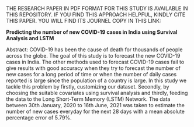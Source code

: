 THE RESEARCH PAPER IN PDF FORMAT FOR THIS STUDY IS AVAILABLE IN THIS REPOSITORY. IF YOU FIND THIS APPROACH HELPFUL, KINDLY CITE THIS PAPER. YOU WILL FIND ITS JOURNEL COPY IN THIS LINK:

**Predicting the number of new COVID-19 cases in India using Survival Analysis and LSTM**

Abstract:
COVID-19 has been the cause of death for  thousands of  people across the globe. The goal of this study is to forecast the new COVID-19 cases in India.  The other methods used to forecast COVID-19 cases fail to give results with good accuracy when they try to forecast the number of new cases for a long period of time or when the number of daily cases reported is large since the population of a country is large. In this study we tackle this problem by firstly, customizing our dataset. Secondly, by choosing the suitable covariates using survival analysis and thirdly, feeding the data to the Long Short-Term Memory (LSTM) Network. The data between 30th January, 2020 to 16th June, 2021 was taken to estimate the number of new cases everyday for the next 28 days with a mean absolute percentage error of 5.79%.



